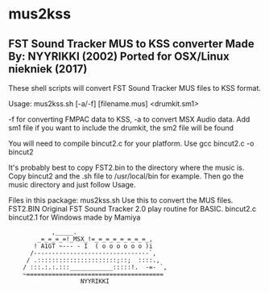 # mus2kss

FST Sound Tracker MUS to KSS converter Made By: NYYRIKKI (2002)
Ported for OSX/Linux niekniek (2017)
----------------------------------------------------------------------

These shell scripts will convert FST Sound Tracker MUS files to KSS format.

Usage:
mus2kss.sh [-a/-f] [filename.mus] <drumkit.sm1>

-f for converting FMPAC data to KSS, -a to convert MSX Audio data. Add sm1 file if you want to include the drumkit, the sm2 file will be found

You will need to compile bincut2.c for your platform.
Use gcc bincut2.c -o bincut2

It's probably best to copy FST2.bin to the directory where the music is.
Copy bincut2 and the .sh file to /usr/local/bin for example.
Then go the music directory and just follow Usage.

Files in this package:
mus2kss.sh	Use this to convert the MUS files.
FST2.BIN	Original FST Sound Tracker 2.0 play routine for BASIC.
bincut2.c	bincut2.1 for Windows made by Mamiya

			    ,_____.
		    _=_=_=_=!_MSX_!=_=_=_=_=_=_=_=_,
		   ! A1GT ~--- - I  ( o o o o o o )i
		  /--------------------------------`,
		 / .::::::::::::::::::::::;::;	::::.,
		/ :::.:.:.:::____________:::::!.  -=- `,
		~======================================
		                NYYRIKKI

